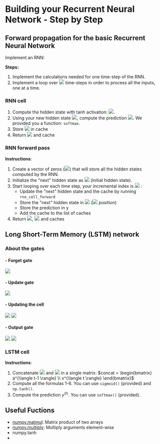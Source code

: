 # Building your Recurrent Neural Network - Step by Step

## Forward propagation for the basic Recurrent Neural Network

Implement an RNN:

**Steps:**
1. Implement the calculations needed for one time-step of the RNN.
2. Implement a loop over <img src="https://latex.codecogs.com/gif.latex?$T_x$">  time-steps in order to process all the inputs, one at a time.

### RNN cell
1. Compute the hidden state with tanh activation: <img src="https://latex.codecogs.com/gif.latex?$a^{\langle&space;t&space;\rangle}&space;=&space;\tanh(W_{aa}&space;a^{\langle&space;t-1&space;\rangle}&space;&plus;&space;W_{ax}&space;x^{\langle&space;t&space;\rangle}&space;&plus;&space;b_a)$">.
2. Using your new hidden state <img src="https://latex.codecogs.com/gif.latex?$a^{\langle&space;t&space;\rangle}$">, compute the prediction <img src="https://latex.codecogs.com/gif.latex?\hat{y}^{\langle&space;t&space;\rangle}&space;=&space;softmax(W_{ya}&space;a^{\langle&space;t&space;\rangle}&space;&plus;&space;b_y)">. We provided you a function: `softmax`.
3. Store <img src="https://latex.codecogs.com/gif.latex?$(a^{\langle&space;t&space;\rangle},&space;a^{\langle&space;t-1&space;\rangle},&space;x^{\langle&space;t&space;\rangle},&space;parameters)$"> in cache
4. Return <img src="https://latex.codecogs.com/gif.latex?$a^{\langle&space;t&space;\rangle}$&space;,&space;$y^{\langle&space;t&space;\rangle}$"> and cache

### RNN forward pass

**Instructions**:
1. Create a vector of zeros (<img src="https://latex.codecogs.com/gif.latex?$a$">) that will store all the hidden states computed by the RNN.
2. Initialize the "next" hidden state as <img src="https://latex.codecogs.com/gif.latex?$a_0$"> (initial hidden state).
3. Start looping over each time step, your incremental index is <img src="https://latex.codecogs.com/gif.latex?$t$"> :
    - Update the "next" hidden state and the cache by running `rnn_cell_forward`
    - Store the "next" hidden state in <img src="https://latex.codecogs.com/gif.latex?$a$"> (<img src="https://latex.codecogs.com/gif.latex?$t^{th}$"> position) 
    - Store the prediction in y
    - Add the cache to the list of caches
4. Return <img src="https://latex.codecogs.com/gif.latex?$a$">, <img src="https://latex.codecogs.com/gif.latex?$y$"> and caches

## Long Short-Term Memory (LSTM) network

### About the gates

#### - Forget gate

<img src="https://latex.codecogs.com/gif.latex?$$\Gamma_f^{\langle&space;t&space;\rangle}&space;=&space;\sigma(W_f[a^{\langle&space;t-1&space;\rangle},&space;x^{\langle&space;t&space;\rangle}]&space;&plus;&space;b_f)\tag{1}&space;$$">

#### - Update gate

<img src="https://latex.codecogs.com/gif.latex?$$\Gamma_u^{\langle&space;t&space;\rangle}&space;=&space;\sigma(W_u[a^{\langle&space;t-1&space;\rangle},&space;x^{\{t\}}]&space;&plus;&space;b_u)\tag{2}&space;$$"> 

#### - Updating the cell

<img src="https://latex.codecogs.com/gif.latex?$$&space;\tilde{c}^{\langle&space;t&space;\rangle}&space;=&space;\tanh(W_c[a^{\langle&space;t-1&space;\rangle},&space;x^{\langle&space;t&space;\rangle}]&space;&plus;&space;b_c)\tag{3}&space;$$">



<img src="https://latex.codecogs.com/gif.latex?$$&space;c^{\langle&space;t&space;\rangle}&space;=&space;\Gamma_f^{\langle&space;t&space;\rangle}*&space;c^{\langle&space;t-1&space;\rangle}&space;&plus;&space;\Gamma_u^{\langle&space;t&space;\rangle}&space;*\tilde{c}^{\langle&space;t&space;\rangle}&space;\tag{4}&space;$$">

#### - Output gate

<img src="https://latex.codecogs.com/gif.latex?$$&space;\Gamma_o^{\langle&space;t&space;\rangle}=&space;\sigma(W_o[a^{\langle&space;t-1&space;\rangle},&space;x^{\langle&space;t&space;\rangle}]&space;&plus;&space;b_o)\tag{5}$$">

<img src="https://latex.codecogs.com/gif.latex?$$&space;a^{\langle&space;t&space;\rangle}&space;=&space;\Gamma_o^{\langle&space;t&space;\rangle}*&space;\tanh(c^{\langle&space;t&space;\rangle})\tag{6}&space;$$">

### LSTM cell
**Instructions**:
1. Concatenate <img src="http://latex.codecogs.com/gif.latex?$a^{\langle&space;t-1&space;\rangle}$"> and <img src="http://latex.codecogs.com/gif.latex?$x^{\langle&space;t&space;\rangle}$"> in a single matrix: $concat = \begin{bmatrix} a^{\langle t-1 \rangle} \\ x^{\langle t \rangle} \end{bmatrix}$
2. Compute all the formulas 1-6. You can use `sigmoid()` (provided) and `np.tanh()`.
3. Compute the prediction $y^{\langle t \rangle}$. You can use `softmax()` (provided).

## Useful Fuctions
- [numpy.matmul](https://docs.scipy.org/doc/numpy/reference/generated/numpy.matmul.html): Matrix product of two arrays
- [numpy.multiply](https://docs.scipy.org/doc/numpy-1.13.0/reference/generated/numpy.multiply.html): Multiply arguments element-wise
- numpy.tanh
- 
